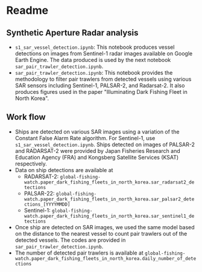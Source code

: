 # Readme

## Synthetic Aperture Radar analysis
* `s1_sar_vessel_detection.ipynb`: This notebook produces vessel detections on images from Sentinel-1 radar images available on Google Earth Engine. The data produced is used by the next notebook `sar_pair_trawler_detection.ipynb`.
* `sar_pair_trawler_detection.ipynb`: This notebook provides the methodology to filter pair trawlers from detected vessels using various SAR sensors including Sentinel-1, PALSAR-2, and Radarsat-2. It also produces figures used in the paper "Illuminating Dark Fishing Fleet in North Korea". 

## Work flow
* Ships are detected on various SAR images using a variation of the Constant False Alarm Rate algorithm. For Sentinel-1, use `s1_sar_vessel_detection.ipynb`. Ships detected on images of PALSAR-2 and RADARSAT-2 were provided by Japan Fisheries Research and Education Agency (FRA) and Kongsberg Satellite Services (KSAT) respectively. 
* Data on ship detections are available at
    * RADARSAT-2: `global-fishing-watch.paper_dark_fishing_fleets_in_north_korea.sar_radarsat2_detections`
    * PALSAR-22: `global-fishing-watch.paper_dark_fishing_fleets_in_north_korea.sar_palsar2_detections_[YYYYMMDD]`
    * Sentinel-1: `global-fishing-watch.paper_dark_fishing_fleets_in_north_korea.sar_sentinel1_detections`
* Once ship are detected on SAR images, we used the same model based on the distance to the nearest vessel to count pair trawlers out of the detected vessels. The codes are provided in `sar_pair_trawler_detection.ipynb`.
* The number of detected pair trawlers is available at `global-fishing-watch.paper_dark_fishing_fleets_in_north_korea.daily_number_of_detections`